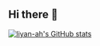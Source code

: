 ## Hi there 👋

<!--
**liyan-ah/liyan-ah** is a ✨ _special_ ✨ repository because its `README.md` (this file) appears on your GitHub profile.

Here are some ideas to get you started:

- 🔭 I’m currently working on ...
- 🌱 I’m currently learning ...
- 👯 I’m looking to collaborate on ...
- 🤔 I’m looking for help with ...
- 💬 Ask me about ...
- 📫 How to reach me: ...
- 😄 Pronouns: ...
- ⚡ Fun fact: ...
-->

[![liyan-ah's GitHub stats](https://github-readme-stats.vercel.app/api?username=liyan-ah)](https://github.com/anuraghazra/github-readme-stats)
